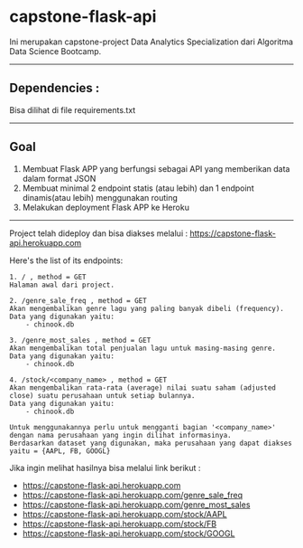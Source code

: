 # capstone-flask-api
Ini merupakan capstone-project Data Analytics Specialization dari Algoritma Data Science Bootcamp.

___
## Dependencies : 
Bisa dilihat di file requirements.txt
___
## Goal
1. Membuat Flask APP yang berfungsi sebagai API yang memberikan data dalam format JSON
2. Membuat minimal 2 endpoint statis (atau lebih) dan 1 endpoint dinamis(atau lebih) menggunakan routing
3. Melakukan deployment Flask APP ke Heroku

___
Project telah dideploy dan bisa diakses melalui : https://capstone-flask-api.herokuapp.com

Here's the list of its endpoints: 
```
1. / , method = GET
Halaman awal dari project.

2. /genre_sale_freq , method = GET
Akan mengembalikan genre lagu yang paling banyak dibeli (frequency).
Data yang digunakan yaitu:
    - chinook.db
    
3. /genre_most_sales , method = GET
Akan mengembalikan total penjualan lagu untuk masing-masing genre.
Data yang digunakan yaitu:
    - chinook.db
    
4. /stock/<company_name> , method = GET
Akan mengembalikan rata-rata (average) nilai suatu saham (adjusted close) suatu perusahaan untuk setiap bulannya.
Data yang digunakan yaitu:
    - chinook.db

Untuk menggunakannya perlu untuk mengganti bagian '<company_name>' dengan nama perusahaan yang ingin dilihat informasinya.
Berdasarkan dataset yang digunakan, maka perusahaan yang dapat diakses yaitu = {AAPL, FB, GOOGL}
```

Jika ingin melihat hasilnya bisa melalui link berikut : 
- https://capstone-flask-api.herokuapp.com
- https://capstone-flask-api.herokuapp.com/genre_sale_freq
- https://capstone-flask-api.herokuapp.com/genre_most_sales
- https://capstone-flask-api.herokuapp.com/stock/AAPL
- https://capstone-flask-api.herokuapp.com/stock/FB
- https://capstone-flask-api.herokuapp.com/stock/GOOGL
